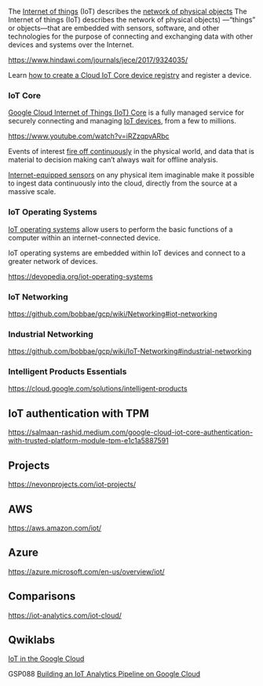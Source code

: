 
The [Internet of things](https://en.wikipedia.org/wiki/Internet_of_things) (IoT) describes the [network of physical objects](IoT-networking) The Internet of things (IoT) describes the network of physical objects) —“things” or objects—that are embedded with sensors, software, and other technologies for the purpose of connecting and exchanging data with other devices and systems over the Internet.

https://www.hindawi.com/journals/jece/2017/9324035/

Learn [how to create a Cloud IoT Core device registry]() and register a device. 



### IoT Core

[Google Cloud Internet of Things (IoT) Core](https://cloud.google.com/iot/docs  ) is a fully managed service for securely connecting and managing [IoT devices](https://cloud.google.com/solutions/iot/kit ), from a few to millions. 

https://www.youtube.com/watch?v=iRZzqpvARbc 


Events of interest [fire off continuously](https://www.youtube.com/watch?v=51bq_Yhuof4 ) in the physical world, and data that is material to decision making can’t always wait for offline analysis. 

[Internet-equipped sensors](https://cloud.google.com/community/tutorials/monitoring-iot-data-grafana ) on any physical item imaginable make it possible to ingest data continuously into the cloud, directly from the source at a massive scale. 

### IoT Operating Systems

[IoT operating systems](https://www.g2.com/categories/iot-operating-systems
) allow users to perform the basic functions of a computer within an internet-connected device. 

IoT operating systems are embedded within IoT devices and connect to a greater network of devices. 

https://devopedia.org/iot-operating-systems

### IoT Networking

https://github.com/bobbae/gcp/wiki/Networking#iot-networking


### Industrial Networking

https://github.com/bobbae/gcp/wiki/IoT-Networking#industrial-networking


### Intelligent Products Essentials

https://cloud.google.com/solutions/intelligent-products


## IoT authentication with TPM

https://salmaan-rashid.medium.com/google-cloud-iot-core-authentication-with-trusted-platform-module-tpm-e1c1a5887591

## Projects

https://nevonprojects.com/iot-projects/

## AWS

https://aws.amazon.com/iot/

## Azure

https://azure.microsoft.com/en-us/overview/iot/

## Comparisons

https://iot-analytics.com/iot-cloud/

## Qwiklabs



[IoT in the Google Cloud](https://www.qwiklabs.com/quests/49?catalog_rank=%7B%22rank%22%3A1%2C%22num_filters%22%3A1%2C%22has_search%22%3Atrue%7D&search_id=7467733)


GSP088
[Building an IoT Analytics Pipeline on Google Cloud](
https://google.qwiklabs.com/focuses/605?parent=catalog)
